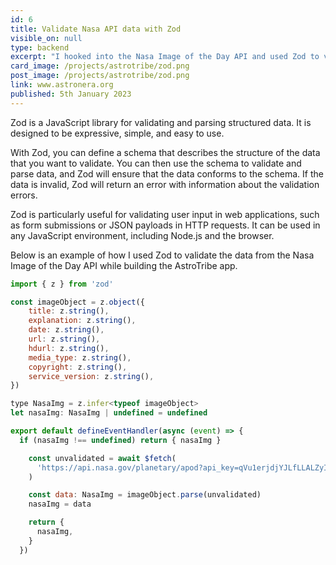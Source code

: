 ```yaml
---
id: 6
title: Validate Nasa API data with Zod
visible_on: null
type: backend
excerpt: "I hooked into the Nasa Image of the Day API and used Zod to validate the data."
card_image: /projects/astrotribe/zod.png
post_image: /projects/astrotribe/zod.png
link: www.astronera.org
published: 5th January 2023
---
```


Zod is a JavaScript library for validating and parsing structured data. It is designed to be expressive, simple, and easy to use.

With Zod, you can define a schema that describes the structure of the data that you want to validate. You can then use the schema to validate and parse data, and Zod will ensure that the data conforms to the schema. If the data is invalid, Zod will return an error with information about the validation errors.

Zod is particularly useful for validating user input in web applications, such as form submissions or JSON payloads in HTTP requests. It can be used in any JavaScript environment, including Node.js and the browser.

Below is an example of how I used Zod to validate the data from the Nasa Image of the Day API while building the AstroTribe app.

```javascript
import { z } from 'zod'

const imageObject = z.object({
    title: z.string(),
    explanation: z.string(),
    date: z.string(),
    url: z.string(),
    hdurl: z.string(),
    media_type: z.string(),
    copyright: z.string(),
    service_version: z.string(),
})

type NasaImg = z.infer<typeof imageObject>
let nasaImg: NasaImg | undefined = undefined

export default defineEventHandler(async (event) => {
  if (nasaImg !== undefined) return { nasaImg }

    const unvalidated = await $fetch(
      'https://api.nasa.gov/planetary/apod?api_key=qVu1erjdjYJLfLLALZyIz3EfYxOerf29waltn3PM'
    )

    const data: NasaImg = imageObject.parse(unvalidated)
    nasaImg = data

    return {
      nasaImg,
    }
  })
```